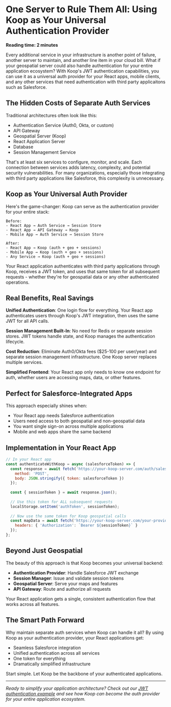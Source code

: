 # One Server to Rule Them All: Using Koop as Your Universal Authentication Provider

**Reading time: 2 minutes**

Every additional service in your infrastructure is another point of failure, another server to maintain, and another line item in your cloud bill. What if your geospatial server could also handle authentication for your entire application ecosystem? With Koop's JWT authentication capabilities, you can use it as a universal auth provider for your React apps, mobile clients, and any other services that need authentication with third party applicaitons such as Salesforce.

## The Hidden Costs of Separate Auth Services

Traditional architectures often look like this:
- Authentication Service (Auth0, Okta, or custom)
- API Gateway
- Geospatial Server (Koop)
- React Application Server
- Database
- Session Management Service

That's at least six services to configure, monitor, and scale. Each connection between services adds latency, complexity, and potential security vulnerabilities. For many organizations, especially those integrating with third party applications like Salesforce, this complexity is unnecessary.

## Koop as Your Universal Auth Provider

Here's the game-changer: Koop can serve as the authentication provider for your entire stack:

```
Before: 
- React App → Auth Service → Session Store
- React App → API Gateway → Koop
- Mobile App → Auth Service → Session Store

After:
- React App → Koop (auth + geo + sessions)
- Mobile App → Koop (auth + geo + sessions)
- Any Service → Koop (auth + geo + sessions)
```

Your React application authenticates with third party applications through Koop, receives a JWT token, and uses that same token for all subsequent requests - whether they're for geospatial data or any other authenticated operations.

## Real Benefits, Real Savings

**Unified Authentication**: One login flow for everything. Your React app authenticates users through Koop's JWT integration, then uses the same JWT for all API calls.

**Session Management Built-In**: No need for Redis or separate session stores. JWT tokens handle state, and Koop manages the authentication lifecycle.

**Cost Reduction**: Eliminate Auth0/Okta fees ($25-100 per user/year) and separate session management infrastructure. One Koop server replaces multiple services.

**Simplified Frontend**: Your React app only needs to know one endpoint for auth, whether users are accessing maps, data, or other features.

## Perfect for Salesforce-Integrated Apps

This approach especially shines when:
- Your React app needs Salesforce authentication
- Users need access to both geospatial and non-geospatial data
- You want single sign-on across multiple applications
- Mobile and web apps share the same backend

## Implementation in Your React App

```javascript
// In your React app
const authenticateWithKoop = async (salesforceToken) => {
  const response = await fetch('https://your-koop-server.com/auth/salesforce', {
    method: 'POST',
    body: JSON.stringify({ token: salesforceToken })
  });
  
  const { sessionToken } = await response.json();
  
  // Use this token for ALL subsequent requests
  localStorage.setItem('authToken', sessionToken);
  
  // Now use the same token for Koop geospatial calls
  const mapData = await fetch('https://your-koop-server.com/your-provider/FeatureServer/0/query', {
    headers: { 'Authorization': `Bearer ${sessionToken}` }
  });
};
```

## Beyond Just Geospatial

The beauty of this approach is that Koop becomes your universal backend:
- **Authentication Provider**: Handle Salesforce JWT exchange
- **Session Manager**: Issue and validate session tokens
- **Geospatial Server**: Serve your maps and features
- **API Gateway**: Route and authorize all requests

Your React application gets a single, consistent authentication flow that works across all features.

## The Smart Path Forward

Why maintain separate auth services when Koop can handle it all? By using Koop as your authentication provider, your React applications get:
- Seamless Salesforce integration
- Unified authentication across all services
- One token for everything
- Dramatically simplified infrastructure

Start simple. Let Koop be the backbone of your authenticated applications.

---

*Ready to simplify your application architecture? Check out our [JWT authentication example](https://github.com/yourusername/koop-jwt-auth) and see how Koop can become the auth provider for your entire application ecosystem.* 